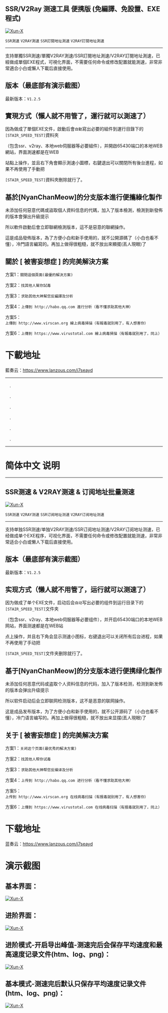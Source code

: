 ## SSR/V2Ray 测速工具 便携版 (免編譯、免設置、EXE程式)
[![Xun-X](https://i.ibb.co/n0jsdf3/Badge.png)](https://github.com/Xun-X/Stair-Speedtest-Portable)

`SSR測速` `V2RAY測速` `SSR訂閱地址測速` `V2RAY訂閱地址測速`

------------


支持單獨SSR測速/單獨V2RAY測速/SSR訂閱地址測速/V2RAY訂閱地址測速，已經做成單個EXE程式，可視化界面，不需要任何命令或修改配置就能測速，非常非常適合小白或懶人下載后直接使用。


## 版本（最底部有演示截图）
最新版本：`V1.2.5`

## 實現方式（懶人就不用管了，運行就可以測速了）

因為做成了單個EXE文件，啟動后會`自動`寫出必要的組件到運行目錄下的`[STAIR_SPEED_TEST]`資料夾

（包含ssr、v2ray、本地web伺服器等必要組件），并開啟65430端口的本地WEB網站，界面測速都是在WEB

站點上操作，並且右下角會顯示測速小圖標，右鍵退出可以關閉所有後台進程，如果不再使用了手動把

`[STAIR_SPEED_TEST]`資料夾刪除就行了。


## 基於[NyanChanMeow]的分支版本進行便攜綠化製作

未添加任何惡意代碼或盜取個人資料信息的代碼，加入了版本檢測，檢測到新發佈的版本會彈出升級提示

所以軟件啟動后會立即聯網檢測版本，這不是惡意的聯網操作。

這是成品發佈版本，為了方便小白和新手使用的，就不公開源碼了（小白也看不懂），冷門語言編寫的。再加上做得很粗糙，就不放出來顯擺(丟人現眼)了


## 關於 [ 被害妄想症 ] 的完美解決方案

方案1：`關閉這個頁面(最優的解決方案)`

方案2：`找其他人幫你試毒`

方案3：`求助其他大神幫您反編譯及分析`

方案4：`上傳到 http://habo.qq.com 進行分析（看不懂求助其他大神）`

方案5：`上傳到 http://www.virscan.org 線上病毒掃描（有報毒就別用了，有人想害你）`

方案6：`上傳到 https://www.virustotal.com 線上病毒掃描（有報毒就別用了，同上）`

# 下載地址
藍奏云：https://www.lanzous.com/i7seayd

------------
　.
 
　.
 
　.
 
　.
 
　.
 
　.
 

------------
# 简体中文 说明

------------



## SSR测速 & V2RAY测速 & 订阅地址批量测速
[![Xun-X](https://i.ibb.co/n0jsdf3/Badge.png)](https://github.com/Xun-X/Stair-Speedtest-Portable)

`SSR测速` `V2RAY测速` `SSR订阅地址测速` `V2RAY订阅地址测速`

------------


支持单独SSR测速/单独V2RAY测速/SSR订阅地址测速/V2RAY订阅地址测速，已经做成单个EXE程序，可视化界面，不需要任何命令或修改配置就能测速，非常非常适合小白或懒人下载后直接使用。


## 版本（最底部有演示截图）
最新版本：`V1.2.5`

## 实现方式（懒人就不用管了，运行就可以测速了）

因为做成了单个EXE文件，启动后会`自动`写出必要的组件到运行目录下的`[STAIR_SPEED_TEST]`文件夹

（包含ssr、v2ray、本地web伺服器等必要组件），并开启65430端口的本地WEB网站，界面测速都是在WEB站

点上操作，并且右下角会显示测速小图标，右键退出可以关闭所有后台进程，如果不再使用了手动把

`[STAIR_SPEED_TEST]`文件夹删除就行了。


## 基于[NyanChanMeow]的分支版本进行便携绿化製作

未添加任何恶意代码或盗取个人资料信息的代码，加入了版本检测，检测到新发佈的版本会弹出升级提示

所以软件启动后会立即联网检测版本，这不是恶意的联网操作。

这是成品发布版本，为了方便小白和新手使用的，就不公开源码了（小白也看不懂），冷门语言编写的。再加上做得很粗糙，就不放出来显摆(丟人現眼)了


## 关于 [ 被害妄想症 ] 的完美解决方案

方案1：`关闭这个页面(最优秀的解决方案)`

方案2：`找其他人帮你试毒`

方案3：`求助其他大神帮您反编译及分析`

方案4：`上传到 http://habo.qq.com 进行分析（看不懂求助其他大神）`

方案5：`上传到 http://www.virscan.org 在线病毒扫描（有报毒就别用了，有人想害你）`

方案6：`上傳到 https://www.virustotal.com 在线病毒扫描（有报毒就別用了，同上）`

# 下载地址
蓝奏云：https://www.lanzous.com/i7seayd


[ ](https://github.com/Xun-X/Stair-Speedtest-Portable/blob/master/Badge.png?raw=true " ")

# 演示截图


## 基本界面：
[![Xun-X](https://github.com/Xun-X/Stair-Speedtest-Portable/blob/master/Screenshot_GUI_default.jpg)](https://github.com/Xun-X/Stair-Speedtest-Portable)


## 进阶界面：
[![Xun-X](https://github.com/Xun-X/Stair-Speedtest-Portable/blob/master/Screenshot_GUI_advanced.jpg)](https://github.com/Xun-X/Stair-Speedtest-Portable)


## 进阶模式-开启导出峰值-测速完后会保存平均速度和最高速度记录文件(htm、log、png)：
[![Xun-X](https://github.com/Xun-X/Stair-Speedtest-Portable/blob/master/Screenshot_advanced.jpg)](https://github.com/Xun-X/Stair-Speedtest-Portable)


## 基本模式-测速完后默认只保存平均速度记录文件(htm、log、png)：
[![Xun-X](https://github.com/Xun-X/Stair-Speedtest-Portable/blob/master/Screenshot_default.jpg)](https://github.com/Xun-X/Stair-Speedtest-Portable)
